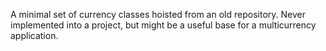 A minimal set of currency classes hoisted from an old repository. Never implemented into a project, but might be a useful base for a multicurrency application.
